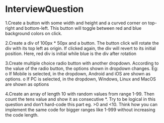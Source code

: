 # InterviewQuestion
1.Create a button with some width and height and a curved corner on top-right and bottom-left.
This button will toggle between red and blue background colors on click.

2.Create a div of 100px * 50px and a button. The button click will rotate the div with its top left as
origin. If clicked again, the div will revert to its initial position. Here, red div is initial while blue is
the div after rotation

3.Create multiple choice radio button with another dropdown. According to the value of the radio
button, the options shown in dropdown changes. Eg:
o If Mobile is selected, in the dropdown, Android and iOS are shown as options.
o If PC is selected, in the dropdown, Windows, Linux and MacOS are shown as options

4.Create an array of length 10 with random values from range 1-99. Then count the tens value and
show it as consecutive *. Try to be logical in this question and don’t hard-code this part eg. &gt;0
and &lt;10. Think how you can implement the same code for bigger ranges like 1-999 without
increasing the code length.
